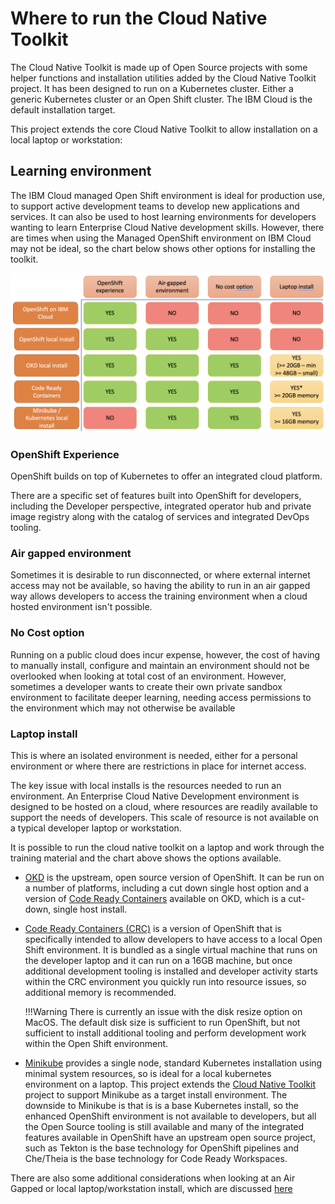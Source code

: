 # Where to run the Cloud Native Toolkit

The Cloud Native Toolkit is made up of Open Source projects with some helper functions and installation utilities added by the Cloud Native Toolkit project.  It has been designed to run on a Kubernetes cluster.  Either a generic Kubernetes cluster or an Open Shift cluster.  The IBM Cloud is the default installation target.

This project extends the core Cloud Native Toolkit to allow installation on a local laptop or workstation:

## Learning environment

The IBM Cloud managed Open Shift environment is ideal for production use, to support active development teams to develop new applications and services.  It can also be used to host learning environments for developers wanting to learn Enterprise Cloud Native development skills.  However, there are times when using the Managed OpenShift environment on IBM Cloud may not be ideal, so the chart below shows other options for installing the toolkit.

![Where to run the Cloud Native Toolkit](images/targetEnvironments.png)

### OpenShift Experience

OpenShift builds on top of Kubernetes to offer an integrated cloud platform.  

There are a specific set of features built into OpenShift for developers, including the Developer perspective, integrated operator hub and private image registry along with the catalog of services and integrated DevOps tooling.

### Air gapped environment

Sometimes it is desirable to run disconnected, or where external internet access may not be available, so having the ability to run in an air gapped way allows developers to access the training environment when a cloud hosted environment isn't possible.

### No Cost option

Running on a public cloud does incur expense, however, the cost of having to manually install, configure and maintain an environment should not be overlooked when looking at total cost of an environment.  However, sometimes a developer wants to create their own private sandbox environment to facilitate deeper learning, needing access permissions to the environment which may not otherwise be available

### Laptop install

This is where an isolated environment is needed, either for a personal environment or where there are restrictions in place for internet access.  

The key issue with local installs is the resources needed to run an environment.  An Enterprise Cloud Native Development environment is designed to be hosted on a cloud, where resources are readily available to support the needs of developers.  This scale of resource is not available on a typical developer laptop or workstation.

It is possible to run the cloud native toolkit on a laptop and work through the training material and the chart above shows the options available.

- [OKD](https://okd.io) is the upstream, open source version of OpenShift.  It can be run on a number of platforms, including a cut down single host option and a version of [Code Ready Containers](https://www.okd.io/crc.html) available on OKD, which is a cut-down, single host install.
- [Code Ready Containers (CRC)](https://developers.redhat.com/products/codeready-containers/overview) is a version of OpenShift that is specifically intended to allow developers to have access to a local Open Shift environment.  It is bundled as a single virtual machine that runs on the developer laptop and it can run on a 16GB machine, but once additional development tooling is installed and developer activity starts within the CRC environment you quickly run into resource issues, so additional memory is recommended.

  !!!Warning
      There is currently an issue with the disk resize option on MacOS.  The default disk size is sufficient to run OpenShift, but not sufficient to install additional tooling and perform development work within the Open Shift environment.
- [Minikube](https://minikube.sigs.k8s.io/docs/) provides a single node, standard Kubernetes installation using minimal system resources, so is ideal for a local kubernetes environment on a laptop.  This project extends the [Cloud Native Toolkit](https://cloudnativetoolkit.dev) project to support Minikube as a target install environment.  The downside to Minikube is that is is a base Kubernetes install, so the enhanced OpenShift environment is not available to developers, but all the Open Source tooling is still available and many of the integrated features available in OpenShift have an upstream open source project, such as Tekton is the base technology for OpenShift pipelines and Che/Theia is the base technology for Code Ready Workspaces.

There are also some additional considerations when looking at an Air Gapped or local laptop/workstation install, which are discussed [here](localCloudNativeToolkit.md)
